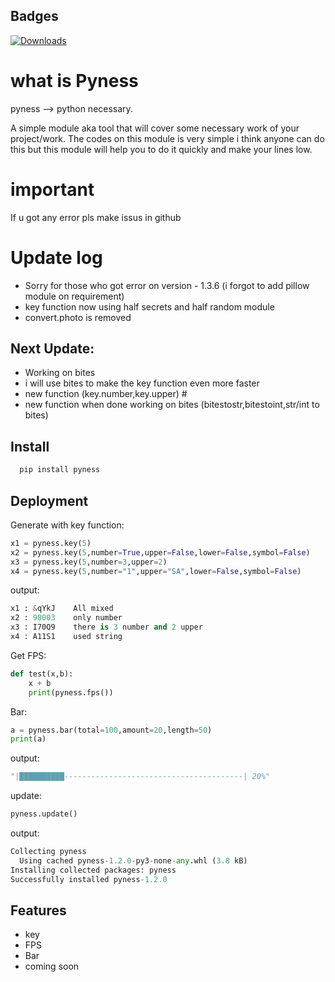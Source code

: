 ## Badges
[![Downloads](https://static.pepy.tech/personalized-badge/pyness?period=total&units=international_system&left_color=black&right_color=orange&left_text=Downloads)](https://pepy.tech/project/pyness?versions=1.0.0&versions=1.2.0&versions=1.1.9&versions=1.1.8&versions=1.1.7&versions=1.1.6&versions=1.1.5&versions=1.1.4&versions=1.1.1&versions=1.0.9&versions=1.0.5&versions=1.0.6&versions=1.0.8&versions=1.0.7&versions=1.1.0&versions=1.1.3&versions=1.1.2&versions=1.3.0)

# what is Pyness
pyness --> python necessary.

A simple module aka tool that will cover some necessary work of your project/work.
The codes on this module is very simple i think anyone can do this but this module will help you to do it quickly and make your lines low.

# important
If u got any error pls make issus in github

# Update log
- Sorry for those who got error on version - 1.3.6 (i forgot to add pillow module on requirement)
- key function now using half secrets and half random module
- convert.photo is removed

## Next Update:
- Working on bites
- i will use bites to make the key function even more faster
- new function (key.number,key.upper) #
- new function when done working on bites (bitestostr,bitestoint,str/int to bites)
## Install

```bash
  pip install pyness
```


## Deployment

Generate with key function:
```python
x1 = pyness.key(5)
x2 = pyness.key(5,number=True,upper=False,lower=False,symbol=False)
x3 = pyness.key(5,number=3,upper=2)
x4 = pyness.key(5,number="1",upper="SA",lower=False,symbol=False)
```
output:
```python
x1 : &qYkJ    All mixed
x2 : 98003    only number
x3 : I70Q9    there is 3 number and 2 upper
x4 : A11S1    used string
```
Get FPS:
```python
def test(x,b):
    x + b
    print(pyness.fps())
```
Bar:
```python
a = pyness.bar(total=100,amount=20,length=50)
print(a)
```
output:
```python
"|██████████----------------------------------------| 20%"
```
update:
```python
pyness.update()
```
output:
```python
Collecting pyness
  Using cached pyness-1.2.0-py3-none-any.whl (3.8 kB)
Installing collected packages: pyness
Successfully installed pyness-1.2.0
```
## Features
- key
- FPS
- Bar
- coming soon